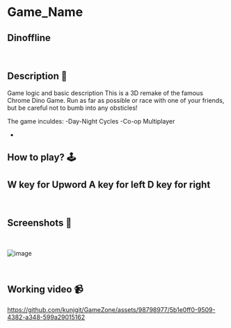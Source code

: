# **Game_Name** 
Dinoffline
---

<br>

## **Description 📃**
<!-- add your game description here  -->
Game logic and basic description
This is a 3D remake of the famous Chrome Dino Game. Run as far as possible or race with one of your friends, but be careful not to bumb into any obsticles!

The game inculdes:
-Day-Night Cycles
-Co-op Multiplayer


- 


## **How to play? 🕹️**
<!-- add the steps how to play games -->
W key for Upword
A key for left 
D key for right
- 

<br>

## **Screenshots 📸**

<br>
<!-- add your screenshots like this -->
<!-- ![image](url) -->

![image](https://github.com/kunjgit/GameZone/assets/98798977/58b98b6d-8dc9-4750-8e75-f0f5e090c05a)

<br>

## **Working video 📹**
<!-- add your working video over here -->

https://github.com/kunjgit/GameZone/assets/98798977/5b1e0ff0-9509-4382-a348-599a29015162
